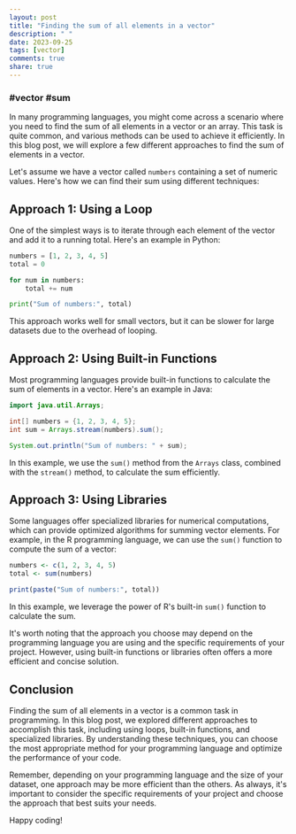 ```yaml
---
layout: post
title: "Finding the sum of all elements in a vector"
description: " "
date: 2023-09-25
tags: [vector]
comments: true
share: true
---
```

### #vector #sum

In many programming languages, you might come across a scenario where you need to find the sum of all elements in a vector or an array. This task is quite common, and various methods can be used to achieve it efficiently. In this blog post, we will explore a few different approaches to find the sum of elements in a vector.

Let's assume we have a vector called `numbers` containing a set of numeric values. Here's how we can find their sum using different techniques:

## Approach 1: Using a Loop
One of the simplest ways is to iterate through each element of the vector and add it to a running total. Here's an example in Python:

```python
numbers = [1, 2, 3, 4, 5]
total = 0

for num in numbers:
    total += num

print("Sum of numbers:", total)
```

This approach works well for small vectors, but it can be slower for large datasets due to the overhead of looping.

## Approach 2: Using Built-in Functions
Most programming languages provide built-in functions to calculate the sum of elements in a vector. Here's an example in Java:

```java
import java.util.Arrays;

int[] numbers = {1, 2, 3, 4, 5};
int sum = Arrays.stream(numbers).sum();

System.out.println("Sum of numbers: " + sum);
```

In this example, we use the `sum()` method from the `Arrays` class, combined with the `stream()` method, to calculate the sum efficiently.

## Approach 3: Using Libraries
Some languages offer specialized libraries for numerical computations, which can provide optimized algorithms for summing vector elements. For example, in the R programming language, we can use the `sum()` function to compute the sum of a vector:

```R
numbers <- c(1, 2, 3, 4, 5)
total <- sum(numbers)

print(paste("Sum of numbers:", total))
```

In this example, we leverage the power of R's built-in `sum()` function to calculate the sum.

It's worth noting that the approach you choose may depend on the programming language you are using and the specific requirements of your project. However, using built-in functions or libraries often offers a more efficient and concise solution.

## Conclusion
Finding the sum of all elements in a vector is a common task in programming. In this blog post, we explored different approaches to accomplish this task, including using loops, built-in functions, and specialized libraries. By understanding these techniques, you can choose the most appropriate method for your programming language and optimize the performance of your code.

Remember, depending on your programming language and the size of your dataset, one approach may be more efficient than the others. As always, it's important to consider the specific requirements of your project and choose the approach that best suits your needs.

Happy coding!